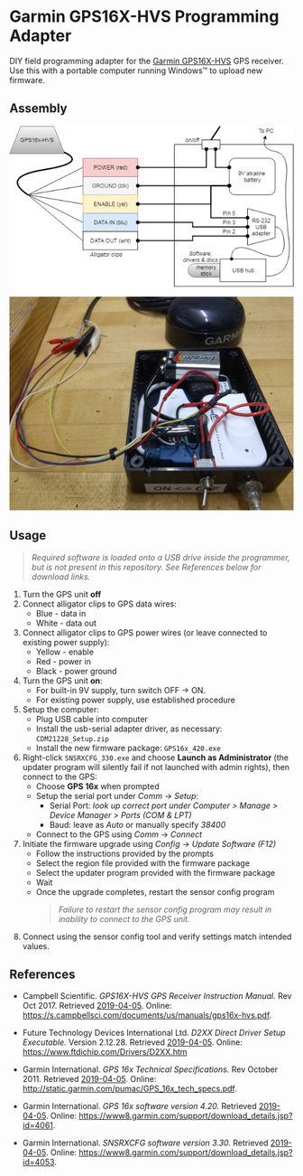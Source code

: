 # Garmin GPS16X-HVS Programming Adapter

DIY field programming adapter for the [Garmin GPS16X-HVS](https://buy.garmin.com/en-US/US/p/13194)
GPS receiver. Use this with a portable computer running Windows&#8482; to upload new firmware.


## Assembly

![Hardware diagram](block-diagram.png)

![Photo](photo.jpg)


## Usage

> *Required software is loaded onto a USB drive inside the programmer, but is
> not present in this repository. See References below for download links.*

1. Turn the GPS unit **off**
2. Connect alligator clips to GPS data wires:
    * Blue - data in
    * White - data out
2. Connect alligator clips to GPS power wires (or leave connected to existing
   power supply):
    * Yellow - enable
    * Red - power in
    * Black - power ground
3. Turn the GPS unit **on**:
    * For built-in 9V supply, turn switch OFF &rarr; ON.
    * For existing power supply, use established procedure
2. Setup the computer:
    * Plug USB cable into computer
    * Install the usb-serial adapter driver, as necessary: `CDM21228_Setup.zip`
    * Install the new firmware package: `GPS16x_420.exe`
3. Right-click `SNSRXCFG_330.exe` and choose **Launch as Administrator** (the
   updater program will silently fail if not launched with admin rights), then
   connect to the GPS:
    * Choose **GPS 16x** when prompted
    * Setup the serial port under *Comm* &rarr; *Setup*:
        * Serial Port: *look up correct port under Computer > Manage > Device
          Manager > Ports (COM & LPT)*
        * Baud: leave as *Auto* or manually specify *38400*
    * Connect to the GPS using *Comm* &rarr; *Connect*
4. Initiate the firmware upgrade using *Config* &rarr; *Update Software (F12)*
    * Follow the instructions provided by the prompts
    * Select the region file provided with the firmware package
    * Select the updater program provided with the firmware package
    * Wait
    * Once the upgrade completes, restart the sensor config program
      > *Failure to restart the sensor config program may result in inability to
      > connect to the GPS unit.*
5. Connect using the sensor config tool and verify settings match intended values.


## References

* Campbell Scientific. *GPS16X-HVS GPS Receiver Instruction Manual.* Rev Oct 2017.
  Retrieved [2019-04-05](http://web.archive.org/web/20190406023559/https://s.campbellsci.com/documents/us/manuals/gps16x-hvs.pdf).
  Online: <https://s.campbellsci.com/documents/us/manuals/gps16x-hvs.pdf>.

* Future Technology Devices International Ltd. *D2XX Direct Driver Setup Executable.* 
  Version 2.12.28. Retrieved [2019-04-05](http://web.archive.org/web/20190406023750/https://www.ftdichip.com/Drivers/CDM/CDM21228_Setup.zip).
  Online: <https://www.ftdichip.com/Drivers/D2XX.htm>

* Garmin International. *GPS 16x Technical Specifications.* Rev October 2011.
  Retrieved [2019-04-05](http://web.archive.org/web/20190405200736/http://static.garmin.com/pumac/GPS_16x_tech_specs.pdf).
  Online: <http://static.garmin.com/pumac/GPS_16x_tech_specs.pdf>.

* Garmin International. *GPS 16x software version 4.20.* Retrieved
  [2019-04-05](http://web.archive.org/web/20190406024209/http://download.garmin.com/software/GPS16x_420.exe).
  Online: <https://www8.garmin.com/support/download_details.jsp?id=4061>.

* Garmin International. *SNSRXCFG software version 3.30.* Retrieved
  [2019-04-05](http://web.archive.org/web/20190406024309/http://download.garmin.com/software/SNSRXCFG_330.exe).
  Online: <https://www8.garmin.com/support/download_details.jsp?id=4053>.
